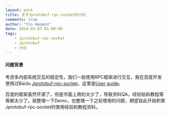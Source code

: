 ```yaml
---
layout: post
title: 关于Jprotobuf-rpc-socket的讨论
comments: true
author: "Yin Haomin"
date: 2018-03-07 01:00:00
tags:
    - Jprotobuf-rpc-socket
    - Jprotobuf
    - 讨论
---
```


#### 问题背景
考虑多内部系统交互的稳定性，我们一般使用RPC框架进行交互，我在百度开发使用过Baidu [Jprotobuf-rpc-socket](https://github.com/baidu/Jprotobuf-rpc-socket)，这里是[User guide](https://github.com/baidu/Jprotobuf-rpc-socket/wiki/User-Guide)。<br>

百度的框架虽然开源了，但是市面上用的太少了，导致资料QA，经验贴和教程等等都太少了。我整理一下Demo，也整理一下之前使用的问题，期望自此开始积累Jprotobuf-rpc-socket的使用经验和教程资料。<br>

